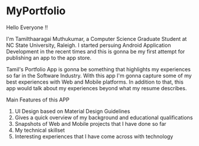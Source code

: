 # MyPortfolio
Hello Everyone !!

I'm Tamilthaaragai Muthukumar, a Computer Science Graduate Student at NC State University, Raleigh. I started persuing Android Application Development in the recent times and this is gonna be my first attempt for publishing an app to the app store. 

Tamil's Portfolio App is gonna be something that highlights my experiences so far in the Software Industry. With this app I'm gonna capture some of my best experiences with Web and Mobile platforms. In addition to that, this app would talk about my experiences beyond what my resume describes. 

Main Features of this APP
1. UI Design based on Material Design Guidelines
2. Gives a quick overview of my background and educational qualifications
3. Snapshots of Web and Mobile projects that I have done so far
4. My technical skillset
5. Interesting experiences that I have come across with technology

